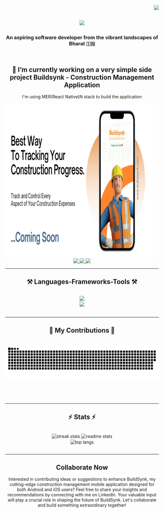 <img align="right" src="https://visitor-badge.laobi.icu/badge?page_id=salesp07.salesp07" />

<h1 align="center">
    <img src="https://readme-typing-svg.herokuapp.com/?font=Righteous&size=35&center=true&vCenter=true&width=500&height=70&duration=4000&lines=Hi+There!+👋;+I'm+Debadrita+Ghosh!;" />
</h1>

<h3 align="center">An aspiring software developer from the vibrant landscapes of Bharat 🇮🇳 </h3>

<br/>

<div align="center">
 
 <h2> 🔭 I’m currently working on a very simple side project <b>Buildsynk - Construction Management Application</b> </h2>
 I'm using MER(React Native)N stack to build the application

   </br>
  <div align="center">
      <br>
  <img height='500' src='assets/buildsynk.png' border='0' alt='www.buildsynk.com'/>
      </br>
 </div>

  </div>
<div align="center"> 
  <a href="mailto:debadrita.ghosh2010@gmail.com">
    <img src="https://img.shields.io/badge/Gmail-333333?style=for-the-badge&logo=gmail&logoColor=red" />
  </a>
  <a href="https://www.linkedin.com/in/itzdebadrita/" target="_blank">
    <img src="https://img.shields.io/badge/LinkedIn-0077B5?style=for-the-badge&logo=linkedin&logoColor=white" target="_blank" />
  </a>
  <a href="https://github.com/DebadritaGhosh?tab=repositories" target="_blank">
     <img src="https://img.shields.io/badge/Portfolio-FF5722?style=for-the-badge&logo=todoist&logoColor=white" target="_blank" /> <!-- sqlite, safari, google-chrome are other good icon options -->
  </a>
</div>

 <hr/>
 
<h2 align="center">⚒️ Languages-Frameworks-Tools ⚒️</h2>
<br/>
<div align="center">
    <img src="https://skillicons.dev/icons?i=javascript,react,firebase,nodejs,express,mongodb" /><br>
    <img src="https://skillicons.dev/icons?i=html,css,tailwind,git,vscode,github,figma" />
</div>

<br/>
<hr/>

<div align="center">
  <h2>🚀 My Contributions 🚀</h2>
  <br>
  <img alt="snake passing through my contributions" src="https://raw.githubusercontent.com/DebadritaGhosh/DebadritaGhosh/output/github-contribution-grid-snake.svg" />
  
  <br/><br/><br/>
</div>

<hr/>

<h2 align="center">⚡ Stats ⚡</h2>
<br>
<div align=center>
  <img width=390 src="https://github-readme-streak-stats-salesp07.vercel.app/?user=salesp07&count_private=true&theme=react&border_radius=10" alt="streak stats"/>
  <img width=390 src="https://github-readme-stats-salesp07.vercel.app/api?username=DebadritaGhosh&count_private=true&show_icons=true&theme=react&rank_icon=github&border_radius=10" alt="readme stats" />
  <br/>
  <img width=325 align="center" src="https://github-readme-stats-salesp07.vercel.app/api/top-langs/?username=DebadritaGhosh&hide=HTML&langs_count=8&layout=compact&theme=react&border_radius=10&size_weight=0.5&count_weight=0.5&exclude_repo=github-readme-stats" alt="top langs" />
</div>

<br/>

<hr/>
<h2 align="center">Collaborate Now</h2>

<div align="center">
<a href='https://topmate.io/debadritaghosh' target='_blank'></a>
<p>Interested in contributing ideas or suggestions to enhance BuildSynk, my cutting-edge construction management mobile application designed for both Android and iOS users? Feel free to share your insights and recommendations by connecting with me on LinkedIn. Your valuable input will play a crucial role in shaping the future of BuildSynk. Let's collaborate and build something extraordinary together!<p>

</div>

<br/>
